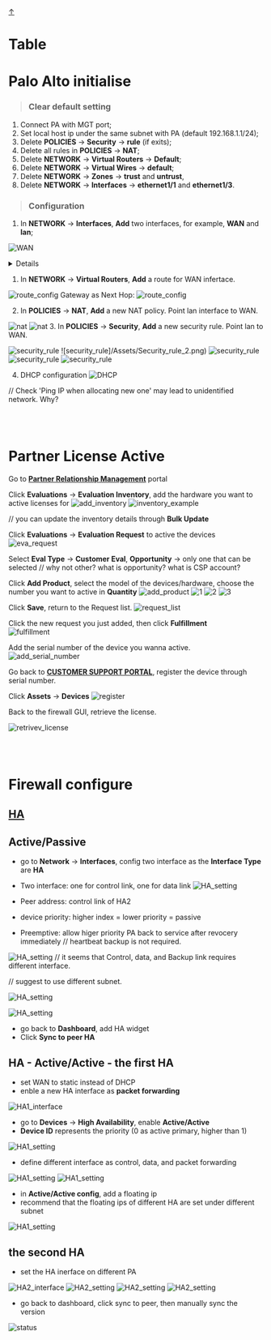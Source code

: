 <link href="style.css" rel="stylesheet"></link>

<a class="top-link hide" href="#top">↑</a>
<a name="top">
# Table #
</a>

# Palo Alto initialise
> ### **Clear default setting**
1. Connect PA with MGT port;
2. Set local host ip under the same subnet with PA (default 192.168.1.1/24);
3. Delete **POLICIES** -> **Security** -> **rule** (if exits);
4. Delete all rules in **POLICIES** -> **NAT**;
5. Delete **NETWORK** -> **Virtual Routers** -> **Default**;
6. Delete **NETWORK** -> **Virtual Wires** -> **default**;
7. Delete **NETWORK** -> **Zones** -> **trust** and **untrust**,
8. Delete **NETWORK** -> **Interfaces** -> **ethernet1/1** and **ethernet1/3**.

> ### **Configuration**
1. In **NETWORK** -> **Interfaces**, **Add** two interfaces, for example, **WAN** and **lan**;

![WAN](/Assets/WAN_interface.png)
<details>

> Both Interface type: Layer 3;\
> set up security zone for each interface (layer 3)\
> WAN_security_zone:\
![WAN_security_zone](/Assets/WAN.png)
> lan_security_zone:\
![lan_security_zone](/Assets/lan.png)
<g>//just click Security zone and clike OK to create</g>
![create_zone](/Assets/create_zone.png)
</details>

1. In **NETWORK** -> **Virtual Routers**, **Add** a route for WAN infertace.

![route_config](/Assets/Route_set_1.png)
Gateway as Next Hop:
![route_config](/Assets/Route_set_2.png)


2. In **POLICIES** -> **NAT**, **Add** a new NAT policy.  Point lan interface to WAN.

![nat](/Assets/NAT.png)
![nat](/Assets/NAT_1.png)
3. In **POLICIES** -> **Security**, **Add** a new security rule. Point lan to WAN.  

![security_rule](/Assets/Security_rule_1.png)
![security_rule]/Assets/Security_rule_2.png)
![security_rule](/Assets/Security_rule_3.png)
![security_rule](/Assets/Security_rule_4.png)
![security_rule](/Assets/Security_rule_5.png)

4. DHCP configuration
![DHCP](Assets/DHCP.png)

<g>// Check 'Ping IP when allocating new one' may lead to unidentified network.  Why?

<br></br>

# Partner License Active #

Go to [**Partner Relationship Management**](https://paloaltonetworkssupport.force.com/NextWavePartnerProgram/s/eval-request/a3N4u000006BV8wEAG/e342127) 
portal 

Click **Evaluations** -> **Evaluation Inventory**, add the hardware you want to active licenses for
![add_inventory](Assets/Add_Inventory.png) 
![inventory_example](Assets/inventory_example.png) 

<g>// you can update the inventory details through **Bulk Update**</g> 

Click **Evaluations** -> **Evaluation Request** to active the devices
![eva_request](Assets/Eval%20Request.png) 

Select **Eval Type** -> **Customer Eval**, **Opportunity** -> only one that can be selected
<g> // why not other? what is opportunity?  what is CSP account?  </g> 

Click **Add Product**, select the model of the devices/hardware, choose the number you want to active in **Quantity**
![add_product](Assets/add_product.png)
![1](Assets/new_request_1.png)
![2](Assets/new_request_2.png)
![3](Assets/new_request_3.png)

Click **Save**, return to the Request list.
![request_list](Assets/request_list.png)

Click the new request you just added, then click **Fulfillment**\
![fulfillment](Assets/Fulfillment.png)

Add the serial number of the device you wanna active.
![add_serial_number](Assets/add_serial_number.png)

Go back to [**CUSTOMER SUPPORT PORTAL**](https://support.paloaltonetworks.com/), register the device through serial number.

Click **Assets** -> **Devices**
![register](Assets/Register.png)

Back to the firewall GUI, retrieve the license.

![retrivev_license](Assets/retrieve_license.png)

<br></br>

# Firewall configure 

## [HA](https://docs.paloaltonetworks.com/pan-os/9-1/pan-os-web-interface-help/device/device-high-availability/configure-ha-settings) 

## Active/Passive ##

- go to **Network** -> **Interfaces**, config two interface as the **Interface Type** are **HA**
- Two interface: one for control link, one for data link
![HA_setting](Assets/HA/HA1_interface.png)

- Peer address: control link of HA2
- device priority: higher index = lower priority = passive
- Preemptive: allow higer priority PA back to service after revocery immediately
<g> // heartbeat backup is not required.

![HA_setting](Assets/HA/HA1_setting.png)
<g>// it seems that Control, data, and Backup link requires different interface.

<g>// suggest to use different subnet.


![HA_setting](Assets/HA/HA1_setting_2.png)

![HA_setting](Assets/HA/HA1_setting_3.png)

- go back to **Dashboard**, add HA widget
- Click **Sync to peer HA**

## HA - Active/Active - the first HA ##
- set WAN to static instead of DHCP
- enble a new HA interface as **packet forwarding**

![HA1_interface](Assets/HA/HA1_AA_interface.png)

- go to **Devices** -> **High Availability**, enable **Active/Active**
- **Device ID** represents the priority (0 as active primary, higher than 1)

![HA1_setting](Assets/HA/HA1_AA_setting1.png)

- define different interface as control, data, and packet forwarding

![HA1_setting](Assets/HA/HA1_AA_setting2.png)
![HA1_setting](Assets/HA/HA1_AA_setting3.png)

- in **Active/Active config**, add a floating ip
- recommend that the floating ips of different HA are set under different subnet
  
![HA1_setting](Assets/HA/HA1_AA_setting4.png)

## the second HA

- set the HA inerface on different PA

![HA2_interface](Assets/HA/HA2_AA_interface.png)
![HA2_setting](Assets/HA/HA2_AA_setting1.png)
![HA2_setting](Assets/HA/HA2_AA_setting2.png)
![HA2_setting](Assets/HA/HA2_AA_setting3.png)

- go back to dashboard, click sync to peer, then manually sync the version

![status](Assets/HA/HA_AA_status.png)

<br></br>

